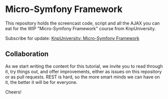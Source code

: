 Micro-Symfony Framework
=================================

This repository holds the screencast code, script and all the AJAX
you can eat for the WIP "Micro-Symfony Framework" course from KnpUniversity.

Subscribe for update: [KnpUniversity: Micro-Symfony Framework](http://knpuniversity.com/screencast/micro-symfony)

Collaboration
-------------

As we start writing the content for this tutorial, we invite you to read
through it, try things out, and offer improvements, either as issues on this
repository or as pull requests. REST is hard, so the more smart minds we
can have on it, the better it will be for everyone.

Cheers!
